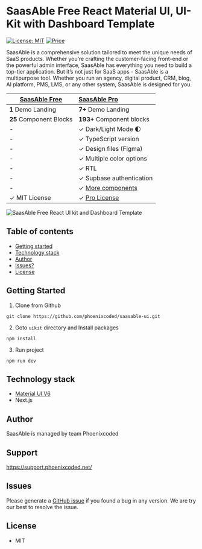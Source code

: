 
# SaasAble Free React Material UI, UI-Kit with Dashboard Template

[![License: MIT](https://img.shields.io/badge/License-MIT-yellow.svg)](https://opensource.org/licenses/MIT)
[![Price](https://img.shields.io/badge/price-FREE-0098f7.svg)](https://github.com/phoenixcoded/saasable-ui/blob/main/LICENSE)

SaasAble is a comprehensive solution tailored to meet the unique needs of SaaS products. Whether you’re crafting the customer-facing front-end or the powerful admin interface, SaasAble has everything you need to build a top-tier application. But it’s not just for SaaS apps - SaasAble is a multipurpose tool. Whether you run an agency, digital product, CRM, blog, AI platform, PMS, LMS, or any other system, SaasAble is designed for you.


| [SaasAble Free](https://free.saasable.io/)     | [SaasAble Pro](https://www.saasable.io/)                                         |
| ---------------------------------------------- | :------------------------------------------------------------------------------- |
| **1** Demo Landing                             | **7+** Demo Landing                                                              |
| **25** Component Blocks                        | **193+** Component blocks                                                        |
| -                                              | ✓ Dark/Light Mode 🌓                                                            |
| -                                              | ✓ TypeScript version                                                             |
| -                                              | ✓ Design files (Figma)                                                           |
| -                                              | ✓ Multiple color options                                                         |
| -                                              | ✓ RTL                                                                            |
| -                                              | ✓ Supbase authentication                                                         |
| -                                              | ✓ [More components](https://saasable.io/sections)                                |
| ✓ MIT License                                  | ✓ [Pro License](https://mui.com/store/license/)                                  |


![SaasAble Free React UI kit and Dashboard Template](https://ableproadmin.com/adv-banner-saasable/adv-github.png)

## Table of contents

- [Getting started](#getting-started)
- [Technology stack](#technology-stack)
- [Author](#author)
- [Issues?](#issues)
- [License](#license)

## Getting Started

1. Clone from Github

```
git clone https://github.com/phoenixcoded/saasable-ui.git
```

2. Goto `uikit` directory and Install packages

```
npm install
```

3. Run project

```
npm run dev
```


## Technology stack

- [Material UI V6](https://mui.com/core/)
- Next.js

## Author

SaasAble is managed by team Phoenixcoded

## Support

https://support.phoenixcoded.net/

## Issues

Please generate a [GitHub issue](https://github.com/phoenixcoded/saasable-ui/issues) if you found a bug in any version. We are try our best to resolve the issue.

## License

- MIT
